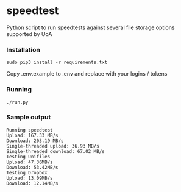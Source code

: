 # speedtest
Python script to run speedtests against several file storage options supported by UoA

### Installation

`sudo pip3 install -r requirements.txt`  

Copy .env.example to .env and replace with your logins / tokens

### Running

`./run.py`

### Sample output

```
Running speedtest
Upload: 167.33 MB/s
Download: 203.19 MB/s
Single-threaded upload: 36.93 MB/s
Single-threaded download: 67.02 MB/s
Testing Unifiles
Upload: 47.36MB/s
Download: 53.42MB/s
Testing Dropbox
Upload: 13.09MB/s
Download: 12.14MB/s
```